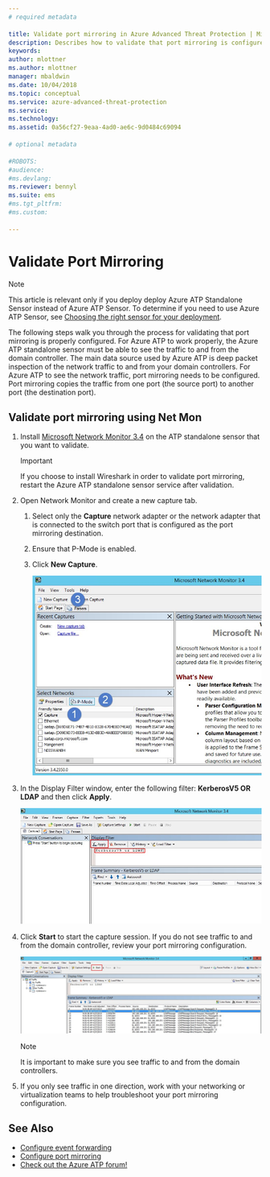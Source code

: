 ```yaml
---
# required metadata

title: Validate port mirroring in Azure Advanced Threat Protection | Microsoft Docs
description: Describes how to validate that port mirroring is configured correctly in Azure ATP
keywords:
author: mlottner
ms.author: mlottner
manager: mbaldwin
ms.date: 10/04/2018
ms.topic: conceptual
ms.service: azure-advanced-threat-protection
ms.service:
ms.technology:
ms.assetid: 0a56cf27-9eaa-4ad0-ae6c-9d0484c69094

# optional metadata

#ROBOTS:
#audience:
#ms.devlang:
ms.reviewer: bennyl
ms.suite: ems
#ms.tgt_pltfrm:
#ms.custom:

---
```




# Validate Port Mirroring
> [!NOTE] 
> This article is relevant only if you deploy deploy Azure ATP Standalone Sensor instead of Azure ATP Sensor. To determine if you need to use Azure ATP Sensor, see [Choosing the right sensor for your deployment](atp-capacity-planning.md#choosing-the-right-sensor-type-for-your-deployment).
 
The following steps walk you through the process for validating that port mirroring is properly configured. For Azure ATP to work properly, the Azure ATP standalone sensor must be able to see the traffic to and from the domain controller. The main data source used by Azure ATP is deep packet inspection of the network traffic to and from your domain controllers. For Azure ATP to see the network traffic, port mirroring needs to be configured. Port mirroring copies the traffic from one port (the source port) to another port (the destination port).

## Validate port mirroring using Net Mon
1.  Install [Microsoft Network Monitor 3.4](http://www.microsoft.com/download/details.aspx?id=4865) on the ATP standalone sensor that you want to validate.

    > [!IMPORTANT]
    > If you choose to install Wireshark in order to validate port mirroring, restart the Azure ATP standalone sensor service after validation.

2.  Open Network Monitor and create a new capture tab.

    1.  Select only the **Capture** network adapter or the network adapter that is connected to the switch port that is configured as the port mirroring destination.

    2.  Ensure that P-Mode is enabled.

    3.  Click **New Capture**.

        ![Create new capture tab image](media/atp-port-mirroring-capture.png)

3.  In the Display Filter window, enter the following filter: **KerberosV5 OR LDAP** and then click **Apply**.

    ![Apply KerberosV5 or LDAP filter image](media/atp-port-mirroring-filter-settings.png)

4.  Click **Start** to start the capture session. If you do not see traffic to and from the domain controller, review your port mirroring configuration.

    ![Start capture session image](media/atp-port-mirroring-capture-traffic.png)

    > [!NOTE]
    > It is important to make sure you see traffic to and from the domain controllers.
    

5.  If you only see traffic in one direction, work with your networking or virtualization teams to help troubleshoot your port mirroring configuration.

## See Also

- [Configure event forwarding](configure-event-forwarding.md)
- [Configure port mirroring](configure-port-mirroring.md)
- [Check out the Azure ATP forum!](https://aka.ms/azureatpcommunity)

